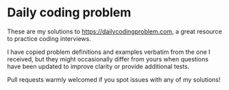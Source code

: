 # Daily coding problem

These are my solutions to https://dailycodingproblem.com, a great resource to practice coding interviews.

I have copied problem definitions and examples verbatim from the one I received, but they might occasionally differ
from yours when questions have been updated to improve clarity or provide additional tests.

Pull requests warmly welcomed if you spot issues with any of my solutions!